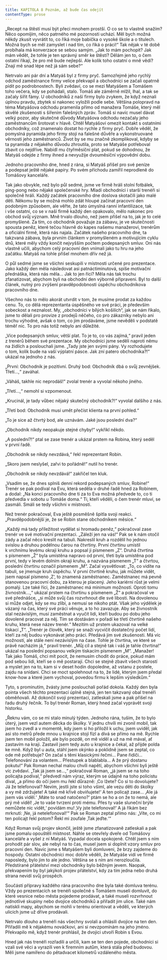 ```yaml
---
title: KAPITOLA 8 Poznám, až bude čas odejít
contentType: prose
---
```


<section>

„Recept na štěstí musí být přeci mnohem prostší. O co se to vlastně snažím? Něco opomíjím, něco patrného mé pozornosti uchází. Měl bych možná někdy zkusit vyvrátit to, co říká moje babička o vysoké škole a o titulech. Možná bych se měl zamyslet i nad tím, co říká o práci!“ Tak nějak v té době probíhala má konverzace se sebou samým. „Jak to mám pochopit? Jak mám vědět, že tohle je ten správný směr ke štěstí? Dělám jen to, o čem ostatní říkají, že pro mě bude nejlepší. Ale kolik toho ostatní o mně vědí? Znají mě snad lépe než já sám sebe?“

Netrvalo ani pár dní a Matyáš byl z firmy pryč. Samozřejmě jeho rychlý odchod zaměstnance firmy velice překvapil a obchodníci se začali opatrně pídit po podrobnostech. Byli zvědaví, co se mezi Matyášem a Tomášem toho večera, kdy se pohádali, stalo. Tomáš ale záměrně mlžil, lhal, a tak se začaly šířit fámy. U obchodníků z naší firmy bylo zvykem, že když neznali úplnou pravdu, zbytek si nakonec vyložili podle sebe. Většina polopravd na téma Ma­tyášova odchodu pramenila přímo od manažera Tomáše, který měl skvělé zkušenosti s šířením falešných zpráv. Tomáš si navíc musel dávat velký pozor, aby skutečné důvody Matyášova odchodu nezačaly jeho zaměstnancům šrotovat v hlavě. Chtěl Matyášovi omezit kontakt s ostatními obchodníky, což znamenalo dostat ho rychle z firmy pryč. Dobře věděl, že pomyslná pyramida jeho firmy stojí na falešné důvěře a vykonstruované věrnosti jeho zaměstnanců. Život by se mu značně zkomplikoval, kdyby se ta pyramida z nějakého důvodu zhroutila, proto se Matyáše potřeboval zbavit co nejdříve. Nabídl mu čtyřměsíční plat, pokud se dohodnou, že Matyáš odejde z firmy ihned a nevyužije dvouměsíční výpovědní dobu.

Jednoho pracovního dne, hned z rána, si Matyáš přišel pro své peníze a podepsat ještě nějaké papíry. Po svém příchodu zamířil neprodleně do Tomášovy kanceláře.

Tak jako obvykle, než bylo půl sedmé, jsme ve firmě hráli stolní fotbálek, ping-pong nebo nějaké společenské hry. Mladí obchodníci i starší trenéři si společně hráli. Každý začátek pracovního dne doslova skotačili jako malé děti. Někomu by se možná mohlo zdát hloupé začínat pracovní den podobným způsobem, ale věřte, že tato úmyslná ranní infantilizace, tak i vše ostatní, co se v naší firmě každý den opakovalo, mělo nakonec pro obchod svůj význam. Mně trvalo dlouho, než jsem přišel na to, jak je to celé promyšlené. Za tím, co obchodník považuje za zábavu, je ve skutečnosti spousta peněz, které tečou hlavně do kapes našemu manažerovi, trenérům a oficiální firmě, která nás najala. Začátek našeho pracovního dne, ta takzvaná zábava, byla prvním článkem v promyšleném a motivujícím cyklu dnů, které měly vždy končit nejvyšším počtem podepsaných smluv. Oni nás vlastně učili, abychom celý pracovní den vnímali jako tu hru na jeho začátku. Matyáš na tohle přišel mnohem dřív než já.

O půl sedmé jsme se všichni seskupili v místnosti určené pro prezentace. Jako každý den měla následovat asi patnáctiminutová, spíše motivační přednáška, která nás měla… Jak to jen říci? Měla nás tak trochu zfanatizovat, abychom byli na obchodní den výborně připraveni. Byl to další článek, nutný pro zvýšení pravděpodobnosti úspěchu obchodníkova pracovního dne.

Všechno nás to mělo akorát utvrdit v tom, že musíme prodat za každou cenu. To, co dělá reprezentanta úspěšného ve své práci, je především sobeckost a neznalost. My, „obchodníci v bílých košilích“, jak se nám říkalo, jsme to dělali pro provize z prodejů něčeho, co pro zákazníky nebylo ani trochu výhodné, avšak o tom, co jim prodáváme, jsme nevěděli v podstatě téměř nic. To pro nás totiž nebylo ani důležité.

„Více podepsaných smluv, větší plat. To je to, co vás zajímá,“ pravil jeden z trenérů během své prezentace. My obchodníci jsme seděli naproti němu na židlích a poslouchali jsme. „Tady jste jen svými pány. Vy rozhodujete o tom, kolik bude na vaší výplatní pásce. Jak zní patero obchodníka?!“ ukázal na jednoho z nás.

„První: Obchodník je pozitivní. Druhý bod: Obchodník dbá o svůj zevnějšek. Třetí…,“ zaváhal.

„Váháš, takhle nic neprodáš!“ zvolal trenér a vyvolal někoho jiného.

„Třetí…,“ nemohl si vzpomenout.

„Krucinál, je tady vůbec nějaký skutečný obchodník?!“ vyvolal dalšího z nás.

„Třetí bod: Obchodník musí umět přečíst klienta na první pohled.“

„To je sice až čtvrtý bod, ale uznávám. Jaké jsou poslední dva?“

„Obchodník nikdy neopakuje stejné chyby!“ vykřikl někdo.

„A poslední?!“ ptal se zase trenér a ukázal prstem na Robina, který seděl v první řadě.

„Obchodník se nikdy nevzdává,“ řekl reprezentant Robin.

„Skoro jsem neslyšel, zařvi to pořádně!“ nutil ho trenér.

„Obchodník se nikdy nevzdává!“ zakřičel ten kluk.

„Vsadím se, že dnes splníš denní rekord podepsaných smluv, Robine!“ Trenér se pak podíval na Evu, která seděla v druhé řadě hned za Robinem, a dodal: „Na konci pracovního dne ti za to Eva možná předvede to, co ti předvedla v sobotu u Tomáše doma.“ Ti, kteří věděli, o čem trenér mluví, se zasmáli. Smáli se tedy všichni v místnosti.

Než trenér pokračoval, Eva ještě posměšně špitla svoji reakci. „Pravděpodobnější je, že se Robin stane obchodníkem měsíce.“

„Každý má tady příležitost vydělat si hromadu peněz,“ pokračoval zase trenér ve své motivační prezentaci. „Záleží jen na vás!“ Pak se k nám otočil zády a začal něco kreslit na tabuli. Nakreslil kruh a rozdělil ho jednou svislou a druhou podélnou čarou na čtvrtiny. První čtvrtinu umístil k vrchnímu levému okraji kruhu a popsal ji písmenem „Z“. Druhá čtvrtina s písmenem „Ž“ byla umístěna napravo od první, třetí byla umístěna pod první, tedy v levém dolním okraji kruhu, a nazvána písmenem „T“ a čtvrtou, poslední čtvrtinu označil písmenem „M“. Začal vysvětlovat: „To, co vidíte na tabuli, se jmenuje kruh úspěchu. V první čtvrtině kruhu, jak můžete vidět, jsem napsal písmeno ‚Z‘, to znamená zaměstnanec. Zaměstnanec má pevně stanovenou pracovní dobu, za kterou je placený. Jeho kariérní růst je velmi pomalý. Lze také říci, že zaměstnanec má minimum možností. Oproti tomu živnostník…,“ ukázal prstem na čtvrtinu s písmenem „Ž“ a pokračoval ve své přednášce, „si může svůj čas rozvrhnout dle své libosti. Na dovolenou si může odjet, kdy se mu zlíbí, a nemusí se nikoho ptát. Však jeho výdělek je vázaný na čas, který své práci věnuje, a to ho zavazuje. Aby se živnostník stal nezávislým, musí zaměstnat a vyučit lidi, kteří budou po dobu jeho dovolené pracovat za něj. Tím se dostávám v pořadí ke třetí čtvrtině našeho kruhu, která nese název trenér.“ Mezitím už prstem ukazoval na velké tiskací „T“. „Trenér je člověk, který se snaží vycvičit dostatečný počet lidí, kteří za něj budou vykonávat jeho práci. Předává jim své zkušenosti. Má víc možností, ale stále není nezávislým na čase. Tohle je čtvrtina, ve které se právě nacházím já,“ pravil trenér. „Můj cíl a stejně tak i váš je tahle čtvrtina!“ ukázal na poslední popsanou velkým tiskacím písmenem „M“. „Manažer! Tak jako Tomáš, chci mít pocit, že nemusím chodit do práce, pokud mám pod sebou lidi, kteří se o mě postarají. Chci se stejně zbavit všech starostí a myslet jen na to, kam si v deset hodin dopoledne, až vstanu z postele, zajdu na snídani. Chci se moct spolehnout na to, že lidé, kterým jsem předal know-how a které jsem vychoval, povedou firmu k lepším výsledkům.“

Tyto, s prominutím, žvásty jsme poslouchali pořád dokola. Kaž­dý den byla pointa všech těchto prezentací úplně stejná, jen ten takzvaný obal trenéři obměňovali. Až dokončil svoji prezentaci, zatleskali jsme a pak přišel na řadu druhý řečník. To byl trenér Roman, který hned začal vyprávět svoji historku.

„Řeknu vám, co se mi stalo minulý týden. Jednoho rána, tuším, že to bylo úterý, jsem vezl autem děcka do školky. V jednu chvíli mi zvonil mobil, tak jsem ho zvedl a v momentě, kdy jsem si ho přiložil k uchu, jsem uviděl, jak asi sto metrů přede mnou u krajnice stojí fízl a dívá se přímo na mě. Rychle jsem ten mobil položil, ale bylo pozdě, on mě viděl a už na mě mával, ať zastavím na kraji. Zastavil jsem tedy auto u krajnice a čekal, až přijde polda ke mně. Když byl u auta, stáhl jsem okýnko a poklidně jsem se zeptal, co ode mě potřebuje? On začal s těmi klasickými řečmi… Pane řidiči… Telefonování za volantem… Přestupek a blablabla… A že prý dostanu pokutu!“ Pak Roman nechal malou chvíli napětí, abychom všichni byli ještě víc zvědaví. „Tak já jsem se…,“ pokračoval Roman, „já jsem se na toho policajta podíval,“ předvedl nám výraz, kterým se údajně na toho policistu díval, „a přímo do očí jsem mu řekl důrazně: ‚Co lžete? Co si to dovolujete? Já že telefonoval? Nevím, jestli jste si toho všiml, ale vezu děti do školky a vy mě zdržujete! A také mě křivě obviňujete!‘ A ten policajt zase… ‚Ale já jsem vás viděl.‘ ‚Máte to snad natočeno?‘ ptám se ho a on že to nemá, ale prý mě viděl! ‚Je to vaše tvrzení proti mému. Přes ty vaše sluneční brýle nemůžete nic vidět,‘ povídám mu! ‚Vy jste telefonoval!‘ A já říkám bez mrknutí: ‚Ne, já netelefonoval!‘“ Pak se Roman zeptal přímo nás: „Víte, co mi ten policajt řekl potom? Řekl mi zoufale ‚Tak jeďte.‘“

Když Roman svůj projev skončil, ještě jsme zfanatizovaně zatleskali a pak jsme pomalu opouštěli místnost. Náhle se otevřely dveře od Tomášovy kanceláře a vyšel z ní Matyáš. Vypadal docela spokojeně. Chtěl jsem s ním prohodit pár slov, ale nebyl na to čas, musel jsem si doplnit vzory smluv pro pracovní den. Navíc jsme s Matyášem byli domluveni, že brzy zajdeme do hospody. Ostatní obchodníci moc dobře věděli, že Matyáše vidí ve firmě naposledy, bylo jim to ale jedno. Většina se s ním ani nerozloučila. Předstírané přátelství mezi obchodníky bylo běžným jevem. Naopak, překvapením by byl jakýkoli projev přátelství, kdy za tím jedna nebo druhá strana nevidí svůj prospěch.

Součástí přípravy každého rána pracovního dne byla také domluva terénu. Vždy po prezentacích se trenéři společně s Tomášem museli domluvit, do které vesnice nebo města pojedeme prodávat, a také museli rozvrhnout jednotlivé skupiny nebo dvojice obchodníků a přiřadit jim ulice. Také nám natiskli mapy, abychom se mohli v terénu orientovat a věděli, ve kterých ulicích jsme už dříve prodávali.

Netrvalo dlouho a trenéři nás všechny svolali a ohlásili dvojice na ten den. Přiřadili mě k nějakému nováčkovi, ani si nevzpomínám na jeho jméno. Překvapilo mě, když trenér prohlásil, že dvojici utvoří Robin s Evou.

Hned jak nás trenéři rozřadili a určili, kam se ten den pojede, obchodníci si vzali své věci a vyrazili ven k firemním autům, která stála před budovou. Měli jsme namířeno do pětadvacet kilometrů vzdáleného města.

</section>
